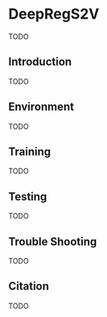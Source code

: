 # DeepRegS2V
TODO

## Introduction
TODO

## Environment
TODO

## Training
TODO

## Testing
TODO

## Trouble Shooting
TODO

## Citation
TODO
